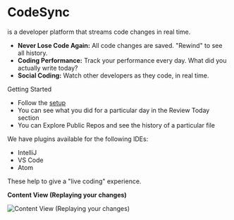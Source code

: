 # CodeSync
is a developer platform that streams code changes in real time.

*   <span>**Never Lose Code Again:** </span><span>All code changes are saved. "Rewind" to see all history.</span>
*   <span>**Coding Performance:** </span><span>Track your performance every day. What did you actually write today?</span>
*   <span>**Social Coding:** </span><span>Watch other developers as they code, in real time.</span>

Getting Started

*   Follow the [setup](https://www.codesync.com/install)
*   You can see what you did for a particular day in the Review Today section
*   You can Explore Public Repos and see the history of a particular file

We have plugins available for the following IDEs:

*   IntelliJ
*   VS Code
*   Atom

These help to give a "live coding" experience.

**Content View (Replaying your changes)**

![Content View (Replaying your changes)](https://codesync-images.s3.amazonaws.com/codesync-live-coding.gif)
